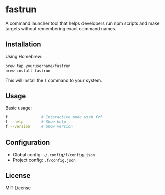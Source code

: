 # fastrun

A command launcher tool that helps developers run npm scripts and make targets without remembering exact command names.

## Installation

Using Homebrew:

```bash
brew tap yourusername/fastrun
brew install fastrun
```

This will install the `f` command to your system.

## Usage

Basic usage:
```bash
f               # Interactive mode with fzf
f --help        # Show help
f --version     # Show version
```

## Configuration

- Global config: `~/.config/f/config.json`
- Project config: `.f/config.json`

## License

MIT License
